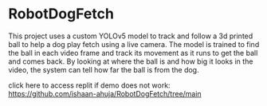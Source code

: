 # RobotDogFetch
This project uses a custom YOLOv5 model to track and follow a 3d printed ball to help a dog play fetch using a live camera. The model is trained to find the ball in each video frame and track its movement as it runs to get the ball and comes back. By looking at where the ball is and how big it looks in the video, the system can tell how far the ball is from the dog. 

click here to access replit if demo does not work: https://github.com/ishaan-ahuja/RobotDogFetch/tree/main







